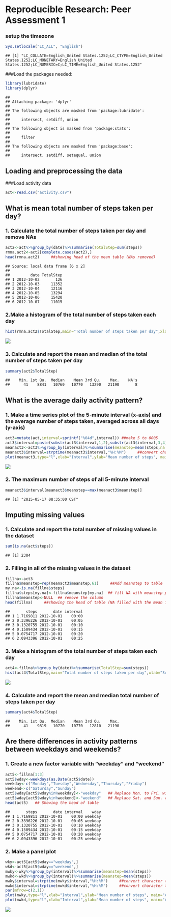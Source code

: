 # Reproducible Research: Peer Assessment 1

### setup the timezone

```r
Sys.setlocale("LC_ALL", "English")
```

```
## [1] "LC_COLLATE=English_United States.1252;LC_CTYPE=English_United States.1252;LC_MONETARY=English_United States.1252;LC_NUMERIC=C;LC_TIME=English_United States.1252"
```

###Load the packages needed:

```r
library(lubridate)
library(dplyr)
```

```
## 
## Attaching package: 'dplyr'
## 
## The following objects are masked from 'package:lubridate':
## 
##     intersect, setdiff, union
## 
## The following object is masked from 'package:stats':
## 
##     filter
## 
## The following objects are masked from 'package:base':
## 
##     intersect, setdiff, setequal, union
```

## Loading and preprocessing the data

###Load activity data

```r
act<-read.csv("activity.csv")
```



## What is mean total number of steps taken per day?
### 1. Calculate the total number of steps taken per day and remove NAs

```r
act2<-act%>%group_by(date)%>%summarise(TotalStep=sum(steps))
rmna.act2<-act2[complete.cases(act2),]
head(rmna.act2)     ##showing head of the mean table (NAs removed)
```

```
## Source: local data frame [6 x 2]
## 
##         date TotalStep
## 1 2012-10-02       126
## 2 2012-10-03     11352
## 3 2012-10-04     12116
## 4 2012-10-05     13294
## 5 2012-10-06     15420
## 6 2012-10-07     11015
```

### 2.Make a histogram of the total number of steps taken each day

```r
hist(rmna.act2$TotalStep,main="Total number of steps taken per day",xlab="Sum of steps",breaks=20,col="Dark Red")
```

![](PA1_template_files/figure-html/unnamed-chunk-4-1.png) 

### 3. Calculate and report the mean and median of the total number of steps taken per day

```r
summary(act2$TotalStep)
```

```
##    Min. 1st Qu.  Median    Mean 3rd Qu.    Max.    NA's 
##      41    8841   10760   10770   13290   21190       8
```



## What is the average daily activity pattern?
### 1. Make a time series plot of the 5-minute interval (x-axis) and the average number of steps taken, averaged across all days (y-axis)

```r
act3=mutate(act,interval=sprintf("%04d",interval)) ##make 5 to 0005
act3$interval=paste(substr(act3$interval,1,2),substr(act3$interval,3,4), sep=":") ## make HHMM to HH:MM
meanact3<-act3%>%group_by(interval)%>%summarise(meanstep=mean(steps,na.rm=TRUE))  ## calculate the mean
meanact3$interval=strptime(meanact3$interval,"%H:%M")     ##convert character to POSIXLt
plot(meanact3,type="l",xlab="Interval",ylab="Mean number of steps", main="Average Daily Activity Pattern",col="BLUE")
```

![](PA1_template_files/figure-html/unnamed-chunk-6-1.png) 

### 2. The maximum number of steps of all 5-minute interval

```r
meanact3$interval[meanact3$meanstep==max(meanact3$meanstep)]
```

```
## [1] "2015-05-17 08:35:00 CST"
```



## Imputing missing values
### 1. Calculate and report the total number of missing values in the dataset

```r
sum(is.na(act$steps))
```

```
## [1] 2304
```

### 2. Filling in all of the missing values in the dataset

```r
fillna<-act3
fillna$meanstep=rep(meanact3$meanstep,61)     ##Add meanstep to table
my.na<-is.na(fillna$steps)
fillna$steps[my.na]<-fillna$meanstep[my.na]  ## fill NA with meanstep per day
fillna$meanstep<-NULL  ## remove the column
head(fillna)     ##showing the head of table (NA filled with the mean for that 5-minute interval)
```

```
##       steps       date interval
## 1 1.7169811 2012-10-01    00:00
## 2 0.3396226 2012-10-01    00:05
## 3 0.1320755 2012-10-01    00:10
## 4 0.1509434 2012-10-01    00:15
## 5 0.0754717 2012-10-01    00:20
## 6 2.0943396 2012-10-01    00:25
```

### 3. Make a histogram of the total number of steps taken each day

```r
act4<-fillna%>%group_by(date)%>%summarise(TotalStep=sum(steps))
hist(act4$TotalStep,main="Total number of steps taken per day",xlab="Sum of steps",breaks=20,col="Dark Red")
```

![](PA1_template_files/figure-html/unnamed-chunk-10-1.png) 

### 4. Calculate and report the mean and median total number of steps taken per day

```r
summary(act4$TotalStep)
```

```
##    Min. 1st Qu.  Median    Mean 3rd Qu.    Max. 
##      41    9819   10770   10770   12810   21190
```



## Are there differences in activity patterns between weekdays and weekends?
### 1. Create a new factor variable with “weekday” and “weekend”

```r
act5<-fillna[1:3]
act5$wday<-weekdays(as.Date(act5$date))
weekday<-c("Monday","Tuesday","Wednesday","Thursday","Friday")
weekend<-c("Saturday","Sunday")
act5$wday[act5$wday%in%weekday]<-"weekday"   ## Replace Mon. to Fri. with "weekday"
act5$wday[act5$wday%in%weekend]<-"weekend"   ## Replace Sat. and Sun. with "weekend"
head(act5)   ## Showing the head of table
```

```
##       steps       date interval    wday
## 1 1.7169811 2012-10-01    00:00 weekday
## 2 0.3396226 2012-10-01    00:05 weekday
## 3 0.1320755 2012-10-01    00:10 weekday
## 4 0.1509434 2012-10-01    00:15 weekday
## 5 0.0754717 2012-10-01    00:20 weekday
## 6 2.0943396 2012-10-01    00:25 weekday
```

### 2. Make a panel plot

```r
wky<-act5[act5$wday=="weekday",]
wkd<-act5[act5$wday=="weekend",]
mwky<-wky%>%group_by(interval)%>%summarise(meanstep=mean(steps))
mwkd<-wkd%>%group_by(interval)%>%summarise(meanstep=mean(steps))
mwky$interval=strptime(mwky$interval,"%H:%M")     ##convert character to POSIXLt
mwkd$interval=strptime(mwkd$interval,"%H:%M")     ##convert character to POSIXLt
par(mfrow=c(2,1))
plot(mwky,type="l",xlab="Interval",ylab="Mean number of steps", main="Averaged Weekday Activity Pattern",col="BLUE")
plot(mwkd,type="l",xlab="Interval",ylab="Mean number of steps", main="Averaged Weekend Activity Pattern",col="Red")
```

![](PA1_template_files/figure-html/unnamed-chunk-13-1.png) 
